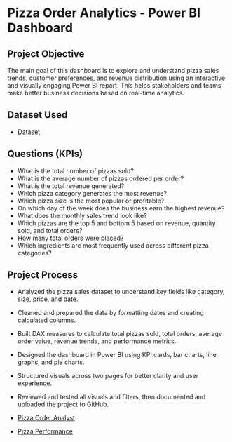 # Pizza Order Analytics - Power BI Dashboard
## Project Objective
The main goal of this dashboard is to explore and understand pizza sales trends, customer preferences, and revenue distribution using an interactive and visually engaging Power BI report. This helps stakeholders and teams make better business decisions based on real-time analytics.

## Dataset Used
- <a href="https://github.com/imbhagya/Pizza-Order-Analytics/blob/main/pizza_sales_excel_file.xlsx">Dataset</a>

## Questions (KPIs)
- What is the total number of pizzas sold?
- What is the average number of pizzas ordered per order?
- What is the total revenue generated?
- Which pizza category generates the most revenue?
- Which pizza size is the most popular or profitable?
- On which day of the week does the business earn the highest revenue?
- What does the monthly sales trend look like?
- Which pizzas are the top 5 and bottom 5 based on revenue, quantity sold, and total orders?
- How many total orders were placed?
- Which ingredients are most frequently used across different pizza categories?

## Project Process
- Analyzed the pizza sales dataset to understand key fields like category, size, price, and date.
- Cleaned and prepared the data by formatting dates and creating calculated columns.
- Built DAX measures to calculate total pizzas sold, total orders, average order value, revenue trends, and performance metrics.
- Designed the dashboard in Power BI using KPI cards, bar charts, line graphs, and pie charts.
- Structured visuals across two pages for better clarity and user experience.
- Reviewed and tested all visuals and filters, then documented and uploaded the project to GitHub.

- <a href="https://github.com/imbhagya/Pizza-Order-Analytics/blob/main/Pizza%20Order%20Analytics.png">Pizza Order Analyst</a>
- <a href="https://github.com/imbhagya/Pizza-Order-Analytics/blob/main/Pizza%20Performance.png">Pizza Performance</a>

